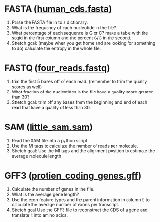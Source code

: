 # FASTA ([human_cds.fasta](../input_files/human_cds.fasta))
1. Parse the FASTA file in to a dictionary.
2. What is the frequency of each nucleotide in the file?
3. What percentage of each sequence is G or C? make a table with the seqid in the first column and the percent G/C in the second.
4. Stretch goal: (maybe when you get home and are looking for something to do) calculate the entropy in the whole file. 

# FASTQ ([four_reads.fastq](../input_files/four_reads.fastq))
1. trim the first 5 bases off of each read. (remember to trim the quality scores as well)
2. What fraction of the nucleotides in the file have a quality score greater than 30?
3. Stretch goal: trim off any bases from the beginning and end of each read that have a quality of less than 30. 

# SAM ([little_sam.sam](../input_files/little_sam.sam))
1. Read the SAM file into a python script.
2. Use the MI tags to calculate the number of reads per molecule.
3. Stretch goal: Use the MI tags and the alignment position to estimate the average molecule length

# GFF3 ([protien_coding_genes.gff](../input_files/protien_coding_genes.gff))
1. Calculate the number of genes in the file.
2. What is the average gene length?
3. Use the exon feature types and the parent information in column 9 to calculate the average number of exons per transcript. 
4. Stretch goal Use the GFF3 file to reconstruct the CDS of a gene and translate it into amino acids.
